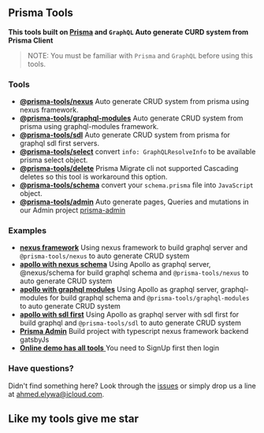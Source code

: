 ## Prisma Tools

**This tools built on [Prisma](https://prisma.io) and `GraphQL` Auto generate CURD system from Prisma Client**

> NOTE: You must be familiar with `Prisma` and `GraphQL` before using this tools.

### Tools

- [**@prisma-tools/nexus**](./packages/nexus) Auto generate CRUD system from prisma using nexus framework.
- [**@prisma-tools/graphql-modules**](./packages/graphql-modules) Auto generate CRUD system from prisma using graphql-modules framework.
- [**@prisma-tools/sdl**](./packages/sdl) Auto generate CRUD system from prisma for graphql sdl first servers.
- [**@prisma-tools/select**](./packages/select) convert `info: GraphQLResolveInfo` to be available prisma select object.
- [**@prisma-tools/delete**](./packages/delete) Prisma Migrate cli not supported Cascading deletes so this tool is workaround this option.
- [**@prisma-tools/schema**](./packages/schema) convert your `schema.prisma` file into `JavaScript` object.
- [**@prisma-tools/admin**](./packages/admin) Auto generate pages, Queries and mutations in our Admin project [prisma-admin](./examples/admin-gatsby)

### Examples

- [**nexus framework**](./examples/nexus) Using nexus framework to build graphql server and `@prisma-tools/nexus` to auto generate CRUD system
- [**apollo with nexus schema**](./examples/apollo-nexus-schema) Using Apollo as graphql server, @nexus/schema for build graphql schema and `@prisma-tools/nexus` to auto generate CRUD system
- [**apollo with graphql modules**](./examples/graphql-modules) Using Apollo as graphql server, graphql-modules for build graphql schema and `@prisma-tools/graphql-modules` to auto generate CRUD system
- [**apollo with sdl first**](./examples/apollo-sdl-first) Using Apollo as graphql server with sdl first for build graphql and `@prisma-tools/sdl` to auto generate CRUD system
- [**Prisma Admin**](./examples/admin-gatsby) Build project with typescript nexus framework backend gatsbyJs
- [**Online demo has all tools** ](http://prisma-admin.ahmedelywa.com/) You need to SignUp first then login

### Have questions?

Didn't find something here? Look through the [issues](https://github.com/AhmedElywa/prisma-tools/issues) or simply drop us a line at <ahmed.elywa@icloud.com>.

## Like my tools give me star

